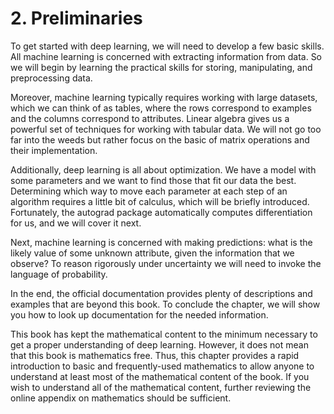# 2. Preliminaries
To get started with deep learning, we will need to develop a few basic skills. All machine learning is concerned with extracting information from data. So we will begin by learning the practical skills for storing, manipulating, and preprocessing data.

Moreover, machine learning typically requires working with large datasets, which we can think of as tables, where the rows correspond to examples and the columns correspond to attributes. Linear algebra gives us a powerful set of techniques for working with tabular data. We will not go too far into the weeds but rather focus on the basic of matrix operations and their implementation.

Additionally, deep learning is all about optimization. We have a model with some parameters and we want to find those that fit our data the best. Determining which way to move each parameter at each step of an algorithm requires a little bit of calculus, which will be briefly introduced. Fortunately, the autograd package automatically computes differentiation for us, and we will cover it next.

Next, machine learning is concerned with making predictions: what is the likely value of some unknown attribute, given the information that we observe? To reason rigorously under uncertainty we will need to invoke the language of probability.

In the end, the official documentation provides plenty of descriptions and examples that are beyond this book. To conclude the chapter, we will show you how to look up documentation for the needed information.

This book has kept the mathematical content to the minimum necessary to get a proper understanding of deep learning. However, it does not mean that this book is mathematics free. Thus, this chapter provides a rapid introduction to basic and frequently-used mathematics to allow anyone to understand at least most of the mathematical content of the book. If you wish to understand all of the mathematical content, further reviewing the online appendix on mathematics should be sufficient.
